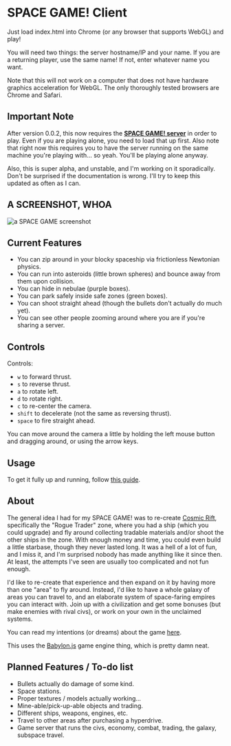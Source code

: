 # SPACE GAME! Client

Just load index.html into Chrome (or any browser that supports WebGL) and play!

You will need two things: the server hostname/IP and your name. If you are a returning player, use the same name! If not, enter whatever name you want.

Note that this will not work on a computer that does not have hardware graphics acceleration for WebGL. The only thoroughly tested browsers are Chrome and Safari.

## Important Note

After version 0.0.2, this now requires the [**SPACE GAME! server**](https://github.com/cyle/spacegame-server) in order to play. Even if you are playing alone, you need to load that up first. Also note that right now this requires you to have the server running on the same machine you're playing with... so yeah. You'll be playing alone anyway.

Also, this is super alpha, and unstable, and I'm working on it sporadically. Don't be surprised if the documentation is wrong. I'll try to keep this updated as often as I can.

## A SCREENSHOT, WHOA

![a SPACE GAME screenshot](https://raw.github.com/cyle/spacegame-client/master/spacegame-alpha-screenshot.jpg "a SPACE GAME screenshot")

## Current Features

- You can zip around in your blocky spaceship via frictionless Newtonian physics.
- You can run into asteroids (little brown spheres) and bounce away from them upon collision.
- You can hide in nebulae (purple boxes).
- You can park safely inside safe zones (green boxes).
- You can shoot straight ahead (though the bullets don't actually do much yet).
- You can see other people zooming around where you are if you're sharing a server.

## Controls

Controls:

- `w` to forward thrust.
- `s` to reverse thrust.
- `a` to rotate left.
- `d` to rotate right.
- `c` to re-center the camera.
- `shift` to decelerate (not the same as reversing thrust).
- `space` to fire straight ahead.

You can move around the camera a little by holding the left mouse button and dragging around, or using the arrow keys.

## Usage

To get it fully up and running, follow [this guide](USAGE.md).

## About

The general idea I had for my SPACE GAME! was to re-create [Cosmic Rift](http://en.wikipedia.org/wiki/Cosmic_Rift), specifically the "Rogue Trader" zone, where you had a ship (which you could upgrade) and fly around collecting tradable materials and/or shoot the other ships in the zone. With enough money and time, you could even build a little starbase, though they never lasted long. It was a hell of a lot of fun, and I miss it, and I'm surprised nobody has made anything like it since then. At least, the attempts I've seen are usually too complicated and not fun enough.

I'd like to re-create that experience and then expand on it by having more than one "area" to fly around. Instead, I'd like to have a whole galaxy of areas you can travel to, and an elaborate system of space-faring empires you can interact with. Join up with a civilization and get some bonuses (but make enemies with rival civs), or work on your own in the unclaimed systems.

You can read my intentions (or dreams) about the game [here](http://cylesoft.com/blog/space-game-design-doc.html).

This uses the [Babylon.js](http://www.babylonjs.com/) game engine thing, which is pretty damn neat.

## Planned Features / To-do list

- Bullets actually do damage of some kind.
- Space stations.
- Proper textures / models actually working...
- Mine-able/pick-up-able objects and trading.
- Different ships, weapons, engines, etc.
- Travel to other areas after purchasing a hyperdrive.
- Game server that runs the civs, economy, combat, trading, the galaxy, subspace travel.
